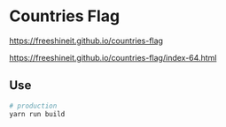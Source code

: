 # Countries Flag

https://freeshineit.github.io/countries-flag

https://freeshineit.github.io/countries-flag/index-64.html
## Use

```bash
# production
yarn run build
```
